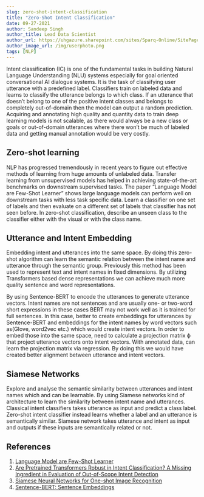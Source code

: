 ```yaml
---
slug: zero-shot-intent-classification
title: "Zero-Shot Intent Classification"
date: 09-27-2021
author: Sandeep Singh
author_title: Lead Data Scientist
author_url: https://uhgazure.sharepoint.com/sites/Sparq-Online/SitePages/ExtProfile.aspx?mid=sandeep.singh13@optum.com
author_image_url: /img/userphoto.png
tags: [NLP]
---
```


Intent classification (IC) is one of the fundamental tasks in building Natural Language Understanding (NLU) systems especially for goal oriented conversational AI dialogue systems. It is the task of classifying user utterance with a predefined label.  Classifiers train on labeled data and learns to classify the utterance belongs to which class. If an utterance that doesn’t belong to one of the positive intent classes and belongs to completely out-of-domain then the model can output a random prediction. Acquiring and annotating high quality and quantity data to train deep learning models is not scalable, as there would always be a new class or goals or out-of-domain utterances where there won’t be much of labeled data and getting manual annotation would be very costly. 

## Zero-shot learning

NLP has progressed tremendously in recent years to figure out effective methods of learning from huge amounts of unlabeled data. Transfer learning from unsupervised models has helped in achieving state-of-the-art benchmarks on downstream supervised tasks. The paper “Language Model are Few-Shot Learner” shows large language models can perform well on downstream tasks with less task specific data. Learn a classifier on one set of labels and then evaluate on a different set of labels that classifier has not seen before.  In zero-shot classification, describe an unseen class to the classifier either with the visual or with the class name. 

## Utterance and Intent Embedding

Embedding intent and utterances into the same space. By doing this zero-shot algorithm can learn the semantic relation between the intent name and utterance through the semantic group. Previously this method has been used to represent text and intent names in fixed dimensions.  By utilizing Transformers based dense representations we can achieve much more quality sentence and word representations.

 By using Sentence-BERT to encode the utterances to generate utterance vectors. Intent names are not sentences and are usually one- or two-word short expressions in these cases BERT may not work well as it is trained for full sentences. In this case, better to create embeddings for utterances by Sentence-BERT and embeddings for the intent names by word vectors such as(Glove, word2vec etc.) which would create intent vectors. In order to embed those into the same space, need to calculate a projection matrix ϕ that project utterance vectors onto intent vectors. With annotated data, can learn the projection matrix via regression.  By doing this we would have created better alignment between utterance and intent vectors.

## Siamese Networks

Explore and analyse the semantic similarity between utterances and intent names which and can be learnable. By using Siamese networks kind of architecture to learn the similarity between intent name and utterances. Classical intent classifiers takes utterance as input and predict a class label.  Zero-shot intent classifier instead learns whether a label and an utterance is semantically similar. Siamese network takes utterance and intent as input and outputs if these inputs are semantically related or not. 

## References

1. [Language Model are Few-Shot Learner](https://arxiv.org/abs/2005.14165)
2. [Are Pretrained Transformers Robust in Intent Classification? A Missing Ingredient in Evaluation of Out-of-Scope Intent Detection](https://arxiv.org/pdf/2106.04564.pdf)
3. [Siamese Neural Networks for One-shot Image Recognition](https://www.cs.cmu.edu/~rsalakhu/papers/oneshot1.pdf)
4. [Sentence-BERT: Sentence Embeddings](https://arxiv.org/pdf/1908.10084.pdf)

